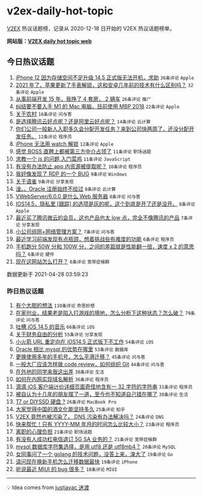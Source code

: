 # v2ex-daily-hot-topic

[V2EX](https://www.v2ex.com/) 热议话题榜，记录从 2020-12-18 日开始的 V2EX 热议话题榜单。

**网站版：[V2EX daily hot topic web](https://boojack.github.io/v2ex-daily-hot-topic-web/)**

## 今日热议话题

<!-- TODAY BEGIN -->

1. [iPhone 12 因为存储空间不足升级 14.5 正式版无法开机，求助](https://www.v2ex.com/t/773744) `36条评论` `Apple`
1. [2021 年了，苹果更新了手表解锁，这和安卓几年前的技术有什么区别吗？](https://www.v2ex.com/t/773753) `32条评论` `Apple`
1. [从事前端开发 15 年，我挣了 4 套房， 2 辆车](https://www.v2ex.com/t/773790) `26条评论` `推广`
1. [纠结要不要入手 M1 的 Mac 电脑，目前使用 MBP 2018](https://www.v2ex.com/t/773748) `22条评论` `Apple`
1. [关于农村](https://www.v2ex.com/t/773757) `16条评论` `问与答`
1. [是选择腾讯云好点呢？还是阿里云好点呢？](https://www.v2ex.com/t/773780) `14条评论` `云计算`
1. [你们公司一般新人入职多久会分配开发任务？来到公司快两周了，还没分配开发任务。](https://www.v2ex.com/t/773779) `12条评论` `程序员`
1. [iPhone 无法用 watch 解锁](https://www.v2ex.com/t/773745) `12条评论` `Apple`
1. [感觉 BOSS 直聘上都被第三方中介占领了](https://www.v2ex.com/t/773771) `11条评论` `职场话题`
1. [求教一个 js 的问题,入门菜鸡](https://www.v2ex.com/t/773759) `11条评论` `JavaScript`
1. [有没有办法防止 app 内资源被提取呢？](https://www.v2ex.com/t/773794) `10条评论` `程序员`
1. [我好像发现了 RDP 的一个 BUG](https://www.v2ex.com/t/773773) `9条评论` `Windows`
1. [关于语雀](https://www.v2ex.com/t/773772) `9条评论` `分享发现`
1. [淦。。Oracle 注册始终不给过](https://www.v2ex.com/t/773766) `8条评论` `云计算`
1. [VWebServer/6.0.0 是什么 Web 服务器](https://www.v2ex.com/t/773754) `8条评论` `问与答`
1. [IOS14.5，隐私里 [跟踪] 的选项是灰的呢，这个到底是开了还是没开。](https://www.v2ex.com/t/773751) `8条评论` `Apple`
1. [最近买了腾讯微云的会员，这也产品也太 low 点，完全不像腾讯的产品](https://www.v2ex.com/t/773763) `7条评论` `分享发现`
1. [小公司组网+网络管理方案？](https://www.v2ex.com/t/773756) `7条评论` `问与答`
1. [最近学习前端发现有点瓶颈，想着挑战些有难度的功能](https://www.v2ex.com/t/773799) `6条评论` `程序员`
1. [手机跑分 50W 分和 100W 分，之间的差距就是性能翻一倍，速度 x 2 的意思吗？](https://www.v2ex.com/t/773782) `6条评论` `硬件`
1. [现在这网站怎么打开？](https://www.v2ex.com/t/773746) `6条评论` `宽带症候群`

数据更新于 2021-04-28 03:59:23

<!-- TODAY END -->

### 昨日热议话题

<!-- YESTERDAY BEGIN -->

1. [有个大胆的想法](https://www.v2ex.com/t/773516) `110条评论` `奇思妙想`
1. [在家创业，结果老是陷入打游戏的境地，怎么分析下这种状态？怎么破？](https://www.v2ex.com/t/773579) `79条评论` `问与答`
1. [吐槽 iOS 14.5 的音乐](https://www.v2ex.com/t/773507) `66条评论` `iOS`
1. [关于财务自由的分析](https://www.v2ex.com/t/773614) `55条评论` `分享发现`
1. [小火箭 URL 重定向在 iOS14.5 正式版下不工作](https://www.v2ex.com/t/773536) `54条评论` `iOS`
1. [Oracle 相比 mysql 的优势在哪里](https://www.v2ex.com/t/773654) `53条评论` `数据库`
1. [更换使用多年的手机号，怎么平滑迁移？](https://www.v2ex.com/t/773574) `45条评论` `问与答`
1. [一般大厂应该怎样做 code review，如何组织 Git](https://www.v2ex.com/t/773568) `44条评论` `问与答`
1. [在外地的同学来我这出差](https://www.v2ex.com/t/773634) `38条评论` `生活`
1. [如何在内网实现域名解析](https://www.v2ex.com/t/773549) `36条评论` `程序员`
1. [滴滴 iOS 客户端计价详细页面奇怪地含有一 32 字符的字符串](https://www.v2ex.com/t/773673) `31条评论` `程序员`
1. [被自认为十几年的朋友摆了一道，至今也不知道自己错在哪了](https://www.v2ex.com/t/773718) `30条评论` `生活`
1. [T7 or DIYSSD 硬盘 ?](https://www.v2ex.com/t/773621) `26条评论` `MacBook Pro`
1. [大家觉得中国的酒文化能坚持多久](https://www.v2ex.com/t/773708) `25条评论` `知乎`
1. [V2EX 竟然也被污染了， DNS 污染有办法解决吗？](https://www.v2ex.com/t/773659) `24条评论` `DNS`
1. [快来帮忙！只有 YYYY-MM 年月的时间怎么比较大小？](https://www.v2ex.com/t/773526) `23条评论` `程序员`
1. [离职的心理负担](https://www.v2ex.com/t/773628) `21条评论` `职场话题`
1. [有没有人成功杠电信退订 5G SA 业务的？](https://www.v2ex.com/t/773546) `21条评论` `宽带症候群`
1. [mysql 数据库字符集选择，是用 utf8 还是 utf8mb4？](https://www.v2ex.com/t/773509) `20条评论` `MySQL`
1. [女同事问了一个 golang 的技术问题，没答上来，溴大了](https://www.v2ex.com/t/773635) `19条评论` `Go`
1. [请问现在换新手机怎么迁移数据最快](https://www.v2ex.com/t/773538) `19条评论` `iPhone`
1. [听说最近 MIUI 的 bug 很多？](https://www.v2ex.com/t/773645) `18条评论` `MIUI`

<!-- YESTERDAY END -->

---

💡 Idea comes from [justjavac 迷渡](https://github.com/justjavac/)
